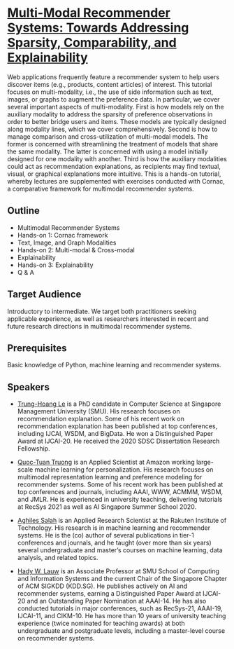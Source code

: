 # [Multi-Modal Recommender Systems: Towards Addressing Sparsity, Comparability, and Explainability](https://preferred.ai/www23-tutorial/)

Web applications frequently feature a recommender system to help users discover items (e.g., products, content articles) of interest. This tutorial focuses on multi-modality, i.e., the use of side information such as text, images, or graphs to augment the preference data. In particular, we cover several important aspects of multi-modality. First is how models rely on the auxiliary modality to address the sparsity of preference observations in order to better bridge users and items. These models are typically designed along modality lines, which we cover comprehensively. Second is how to manage comparison and cross-utilization of multi-modal models. The former is concerned with streamlining the treatment of models that share the same modality. The latter is concerned with using a model initially designed for one modality with another. Third is how the auxiliary modalities could act as recommendation explanations, as recipients may find textual, visual, or graphical explanations more intuitive. This is a hands-on tutorial, whereby lectures are supplemented with exercises conducted with Cornac, a comparative framework for multimodal recommender systems.

## Outline

- Multimodal Recommender Systems
- Hands-on 1: Cornac framework
- Text, Image, and Graph Modalities
- Hands-on 2: Multi-modal & Cross-modal
- Explainability
- Hands-on 3: Explainability
- Q & A

## Target Audience

Introductory to intermediate. We target both practitioners seeking applicable experience, as well as researchers interested in recent and future research directions in multimodal recommender systems.

## Prerequisites

Basic knowledge of Python, machine learning and recommender systems.

## Speakers

- [Trung-Hoang Le](https://lthoang.com/) is a PhD candidate in Computer Science at Singapore Management University (SMU). His research focuses on recommendation explanation. Some of his recent work on recommendation explanation has been published at top conferences, including IJCAI, WSDM, and BigData. He won a Distinguished Paper Award at IJCAI-20. He received the 2020 SDSC Dissertation Research Fellowship.

- [Quoc-Tuan Truong](https://www.qttruong.com/) is an Applied Scientist at Amazon working large-scale machine learning for personalization. His research focuses on multimodal representation learning and preference modeling for recommender systems. Some of his recent work has been published at top conferences and journals, including AAAI, WWW, ACMMM, WSDM, and JMLR. He is experienced in university teaching, delivering tutorials at RecSys 2021 as well as AI Singapore Summer School 2020.

- [Aghiles Salah](http://saghiles.github.io/) is an Applied Research Scientist at the Rakuten Institute of Technology. His research is in machine learning and recommender systems. He is the (co) author of several publications in tier-1 conferences and journals, and he taught (over more than six years) several undergraduate and master’s courses on machine learning, data analysis, and related topics.

- [Hady W. Lauw](https://www.hadylauw.com/) is an Associate Professor at SMU School of Computing and Information Systems and the current Chair of the Singapore Chapter of ACM SIGKDD (KDD.SG). He publishes actively on AI and recommender systems, earning a Distinguished Paper Award at IJCAI-20 and an Outstanding Paper Nomination at AAAI-14. He has also conducted tutorials in major conferences, such as RecSys-21, AAAI-19, IJCAI-11, and CIKM-10. He has more than 10 years of university teaching experience (twice nominated for teaching awards) at both undergraduate and postgraduate levels, including a master-level course on recommender systems.
